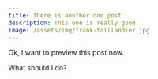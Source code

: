 ```yaml
---
title: There is another one post
description: This one is really good.
image: /assets/img/frank-taillandier.jpg
---
```

Ok, I want to preview this post now.

What should I do?
